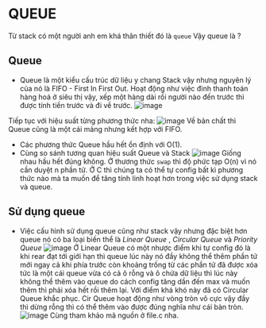 # QUEUE
Từ stack có một người anh em khá thân thiết đó là `queue`
Vậy queue là ?
## Queue
- Queue là một kiểu cấu trúc dữ liệu y chang Stack vậy nhưng nguyên lý của nó là FIFO - First In First Out. Hoạt động như việc đinh thanh toán hàng hoá ở siêu thị vậy, xếp một hàng dài rồi người nào đến trước thì được tính tiền trước và đi về trước.
![image](https://github.com/user-attachments/assets/ae4ade5b-a28d-4b9d-b17e-bb43cac17606)

Tiếp tục với hiệu suất từng phương thức nha:
![image](https://github.com/user-attachments/assets/0b5d9f2b-c2b1-4485-8909-85a83a71dd65)
Về bản chất thì Queue cũng là một cái mảng nhưng kết hợp với FIFO.
- Các phương thức Queue hầu hết ổn định với O(1).
- Cùng so sánh tương quan hiệu suất Queue và Stack
![image](https://github.com/user-attachments/assets/95d663dd-65f8-49c4-b2ae-1fdfc1ebd7c5)
Giống nhau hầu hết đúng không. Ở thương thức `swap` thì độ phức tạp O(n) vì nó cần duyệt n phần tử.
Ở C thì chúng ta có thể tự config bất kì phương thức nào mà ta muốn để tăng tính linh hoạt hơn trong việc sử dụng stack và queue.
## Sử dụng queue
- Việc cấu hình sử dụng queue cũng như stack vậy nhưng đặc biệt hơn queue nó có ba loại biến thể là _Linear Queue_ , _Circular Queue_ và _Priority Queue_
![image](https://github.com/user-attachments/assets/4537d206-e899-4899-89ee-0b169ae292eb)
Ở Linear Queue có một nhược điểm khi tự config đó là khi rear đạt tới giới hạn
thì queue lúc này nó đầy không thể thêm phần tử mới ngay cả khi phía trước còn khoảng trống từ các phần tử đã được xóa tức là một cái queue vừa có cả ô rỗng và ô chứa dữ liệu thì lúc này không thể thêm vào queue do cách config tăng dần đến max và muốn thêm thì phải xóa hết rồi thêm lại.
Với điểm khá khó này đã có Circular Queue khắc phục. Cir Queue hoạt động như vòng tròn vô cực vậy đầy thì dừng rỗng thì có thể thêm vào được đúng nghĩa như cái bàn tròn.
![image](https://github.com/user-attachments/assets/950dd0aa-50c3-4220-b396-6c75fcb295f3)
Cùng tham khảo mã nguồn ở file.c nha.
